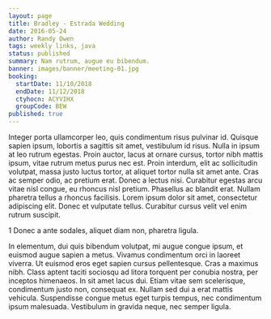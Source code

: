 ```yaml
---
layout: page
title: Bradley - Estrada Wedding
date: 2016-05-24
author: Randy Owen
tags: weekly links, java
status: published
summary: Nam rutrum, augue eu bibendum.
banner: images/banner/meeting-01.jpg
booking:
  startDate: 11/10/2018
  endDate: 11/12/2018
  ctyhocn: ACYVIHX
  groupCode: BEW
published: true
---
```

Integer porta ullamcorper leo, quis condimentum risus pulvinar id. Quisque sapien ipsum, lobortis a sagittis sit amet, vestibulum id risus. Nulla in ipsum at leo rutrum egestas. Proin auctor, lacus at ornare cursus, tortor nibh mattis ipsum, vitae rutrum metus purus nec est. Proin interdum, elit ac sollicitudin volutpat, massa justo luctus tortor, at aliquet tortor nulla sit amet ante. Cras ac semper odio, ac pretium erat. Donec a lectus nisi. Curabitur egestas arcu vitae nisl congue, eu rhoncus nisl pretium. Phasellus ac blandit erat. Nullam pharetra tellus a rhoncus facilisis. Lorem ipsum dolor sit amet, consectetur adipiscing elit. Donec et vulputate tellus. Curabitur cursus velit vel enim rutrum suscipit.

1 Donec a ante sodales, aliquet diam non, pharetra ligula.

In elementum, dui quis bibendum volutpat, mi augue congue ipsum, et euismod augue sapien a metus. Vivamus condimentum orci in laoreet viverra. Ut euismod eros eget sapien cursus pellentesque. Cras a maximus nibh. Class aptent taciti sociosqu ad litora torquent per conubia nostra, per inceptos himenaeos. In sit amet lacus dui. Etiam vitae sem scelerisque, condimentum justo non, consequat ex. Nullam sed dui a erat mattis vehicula. Suspendisse congue metus eget turpis tempus, nec condimentum ipsum malesuada. Vestibulum in gravida neque, nec semper ligula.
